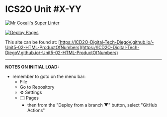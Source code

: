 # ICS2O Unit #X-YY

[![Mr Coxall's Super Linter](https://github.com/ICD2O-Digital-Tech-DiegoV/-Unit5-02-HTML-ProductOfNumbers/workflows/Mr%20Coxall's%20Super%20Linter/badge.svg)](https://github.com/ICD2O-Digital-Tech-DiegoV/-Unit5-02-HTML-ProductOfNumbers/actions)

[![Deploy Pages](https://github.com/ICD2O-Digital-Tech-DiegoV/-Unit5-02-HTML-ProductOfNumbers/workflows/Deploy%20Pages/badge.svg)](https://github.com/ICD2O-Digital-Tech-DiegoV/-Unit5-02-HTML-ProductOfNumbers/actions)

This site can be found at: [https://ICD2O-Digital-Tech-DiegoV.github.io/-Unit5-02-HTML-ProductOfNumbers](https://ICD2O-Digital-Tech-DiegoV.github.io/-Unit5-02-HTML-ProductOfNumbers)

---

**NOTES ON INITIAL LOAD:**
- remember to goto on the menu bar:
  - File
  - Go to Repository
  - ⚙ Settings
  - 🗔 Pages
    - then from the "Deploy from a branch ▼" button, select "GitHub Actions"
